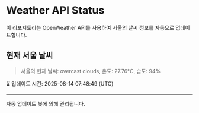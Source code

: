 
# Weather API Status

이 리포지토리는 OpenWeather API를 사용하여 서울의 날씨 정보를 자동으로 업데이트합니다.

## 현재 서울 날씨
> 서울의 현재 날씨: overcast clouds, 온도: 27.76°C, 습도: 94%

⏳ 업데이트 시간: 2025-08-14 07:48:49 (UTC)

---
자동 업데이트 봇에 의해 관리됩니다.
